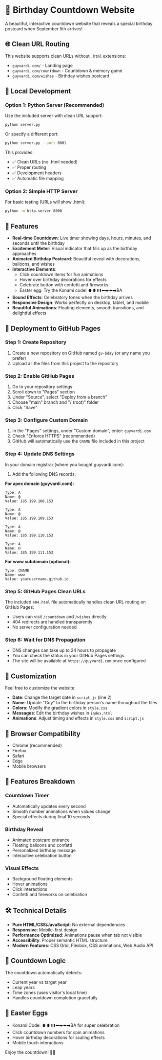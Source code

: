 # 🎉 Birthday Countdown Website

A beautiful, interactive countdown website that reveals a special birthday postcard when September 5th arrives!

## 🌐 Clean URL Routing

This website supports clean URLs without `.html` extensions:

- `guyvardi.com/` - Landing page
- `guyvardi.com/countdown` - Countdown & memory game
- `guyvardi.com/wishes` - Birthday wishes postcard

## 🚀 Local Development

### Option 1: Python Server (Recommended)

Use the included server with clean URL support:

```bash
python server.py
```

Or specify a different port:

```bash
python server.py --port 8001
```

This provides:

- ✅ Clean URLs (no .html needed)
- ✅ Proper routing
- ✅ Development headers
- ✅ Automatic file mapping

### Option 2: Simple HTTP Server

For basic testing (URLs will show .html):

```bash
python -m http.server 8000
```

## 🌟 Features

- **Real-time Countdown**: Live timer showing days, hours, minutes, and seconds until the birthday
- **Excitement Meter**: Visual indicator that fills up as the birthday approaches
- **Animated Birthday Postcard**: Beautiful reveal with decorations, balloons, and wishes
- **Interactive Elements**:
  - Click countdown items for fun animations
  - Hover over birthday decorations for effects
  - Celebrate button with confetti and fireworks
  - Easter egg: Try the Konami code! ⬆️⬆️⬇️⬇️⬅️➡️⬅️➡️BA
- **Sound Effects**: Celebratory tones when the birthday arrives
- **Responsive Design**: Works perfectly on desktop, tablet, and mobile
- **Beautiful Animations**: Floating elements, smooth transitions, and delightful effects

## 🚀 Deployment to GitHub Pages

### Step 1: Create Repository

1. Create a new repository on GitHub named `gv-bday` (or any name you prefer)
2. Upload all the files from this project to the repository

### Step 2: Enable GitHub Pages

1. Go to your repository settings
2. Scroll down to "Pages" section
3. Under "Source", select "Deploy from a branch"
4. Choose "main" branch and "/ (root)" folder
5. Click "Save"

### Step 3: Configure Custom Domain

1. In the "Pages" settings, under "Custom domain", enter: `guyvardi.com`
2. Check "Enforce HTTPS" (recommended)
3. GitHub will automatically use the `CNAME` file included in this project

### Step 4: Update DNS Settings

In your domain registrar (where you bought guyvardi.com):

1. Add the following DNS records:

**For apex domain (guyvardi.com):**

```
Type: A
Name: @
Value: 185.199.108.153
```

```
Type: A
Name: @
Value: 185.199.109.153
```

```
Type: A
Name: @
Value: 185.199.110.153
```

```
Type: A
Name: @
Value: 185.199.111.153
```

**For www subdomain (optional):**

```
Type: CNAME
Name: www
Value: yourusername.github.io
```

### Step 5: GitHub Pages Clean URLs

The included `404.html` file automatically handles clean URL routing on GitHub Pages:

- Users can visit `/countdown` and `/wishes` directly
- 404 redirects are handled transparently
- No server configuration needed

### Step 6: Wait for DNS Propagation

- DNS changes can take up to 24 hours to propagate
- You can check the status in your GitHub Pages settings
- The site will be available at `https://guyvardi.com` once configured

## 🎨 Customization

Feel free to customize the website:

- **Date**: Change the target date in `script.js` (line 2)
- **Name**: Update "Guy" to the birthday person's name throughout the files
- **Colors**: Modify the gradient colors in `style.css`
- **Messages**: Edit the birthday wishes in `index.html`
- **Animations**: Adjust timing and effects in `style.css` and `script.js`

## 📱 Browser Compatibility

- Chrome (recommended)
- Firefox
- Safari
- Edge
- Mobile browsers

## 🎵 Features Breakdown

### Countdown Timer

- Automatically updates every second
- Smooth number animations when values change
- Special effects during final 10 seconds

### Birthday Reveal

- Animated postcard entrance
- Floating balloons and confetti
- Personalized birthday message
- Interactive celebration button

### Visual Effects

- Background floating elements
- Hover animations
- Click interactions
- Confetti and fireworks on celebration

## 🛠️ Technical Details

- **Pure HTML/CSS/JavaScript**: No external dependencies
- **Responsive**: Mobile-first design
- **Performance Optimized**: Animations pause when tab not visible
- **Accessibility**: Proper semantic HTML structure
- **Modern Features**: CSS Grid, Flexbox, CSS animations, Web Audio API

## 📅 Countdown Logic

The countdown automatically detects:

- Current year vs target year
- Leap years
- Time zones (uses visitor's local time)
- Handles countdown completion gracefully

## 🎁 Easter Eggs

- Konami Code: ⬆️⬆️⬇️⬇️⬅️➡️⬅️➡️BA for super celebration
- Click countdown numbers for spin animations
- Hover birthday decorations for scaling effects
- Mobile touch interactions

Enjoy the countdown! 🎂✨
